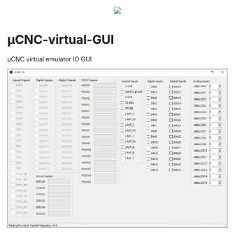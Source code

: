 <p align="center">
<img src="https://github.com/Paciente8159/uCNC/blob/master/docs/logo.png?raw=true">
</p>

# µCNC-virtual-GUI
µCNC virtual emulator IO GUI

![µCNC IO GUI screenshot](https://github.com/Paciente8159/uCNC-virtual-GUI/raw/main/media/screenshot1.png)
